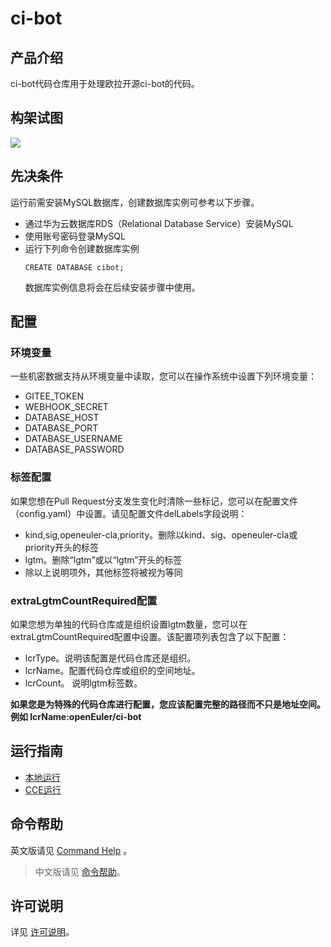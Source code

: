 # ci-bot

## 产品介绍

ci-bot代码仓库用于处理欧拉开源ci-bot的代码。

## 构架试图

<img src="./docs/images/architecture.png" />

## 先决条件

运行前需安装MySQL数据库，创建数据库实例可参考以下步骤。

* 通过华为云数据库RDS（Relational Database Service）安装MySQL
* 使用账号密码登录MySQL
* 运行下列命令创建数据库实例
    ```
    CREATE DATABASE cibot;
    ```
    数据库实例信息将会在后续安装步骤中使用。

## 配置
### 环境变量
一些机密数据支持从环境变量中读取，您可以在操作系统中设置下列环境变量：

* GITEE_TOKEN 
* WEBHOOK_SECRET
* DATABASE_HOST 
* DATABASE_PORT
* DATABASE_USERNAME
* DATABASE_PASSWORD
### 标签配置
如果您想在Pull Request分支发生变化时清除一些标记，您可以在配置文件（config.yaml）中设置。请见配置文件delLabels字段说明：

 * kind,sig,openeuler-cla,priority。删除以kind、sig、openeuler-cla或priority开头的标签
 * lgtm。删除“lgtm”或以“lgtm”开头的标签
 * 除以上说明项外，其他标签将被视为等同
### extraLgtmCountRequired配置
如果您想为单独的代码仓库或是组织设置lgtm数量，您可以在extraLgtmCountRequired配置中设置。该配置项列表包含了以下配置：

 * lcrType。说明该配置是代码仓库还是组织。 
 * lcrName。配置代码仓库或组织的空间地址。
 * lcrCount。 说明lgtm标签数。

**如果您是为特殊的代码仓库进行配置，您应该配置完整的路径而不只是地址空间。例如 lcrName:openEuler/ci-bot**

## 运行指南

* [本地运行](deploy/locally/README.md)
* [CCE运行](deploy/cce/README.md)

## 命令帮助

英文版请见 [Command Help](https://gitee.com/openeuler/community/blob/master/en/sig-infrastructure/command.md) 。
> 中文版请见 [命令帮助](https://gitee.com/openeuler/community/blob/master/zh/sig-infrastructure/command.md)。

## 许可说明

详见 [许可说明](LICENSE)。

